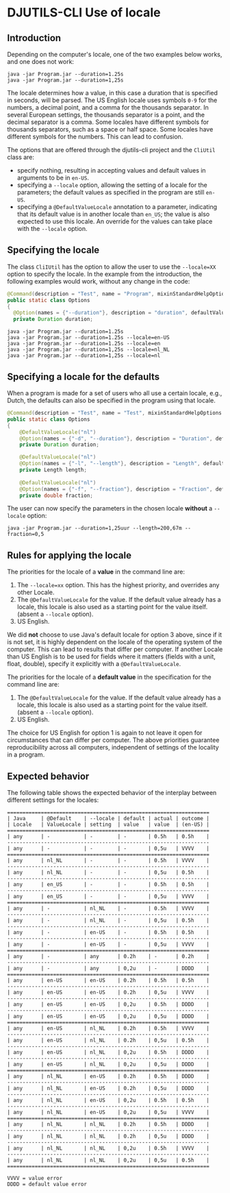 # DJUTILS-CLI Use of locale

## Introduction

Depending on the computer's locale, one of the two examples below works, and one does not work:

```text
java -jar Program.jar --duration=1.25s
java -jar Program.jar --duration=1,25s
```

The locale determines how a value, in this case a duration that is specified in seconds, will be parsed. The US English locale uses symbols `0-9` for the numbers, a decimal point, and a comma for the thousands separator. In several European settings, the thousands separator is a point, and the decimal separator is a comma. Some locales have different symbols for thousands separators, such as a space or half space. Some locales have different symbols for the numbers. This can lead to confusion. 

The options that are offered through the djutils-cli project and the `CliUtil` class are:

- specify nothing, resulting in accepting values and default values in arguments to be in `en-US`.
- specifying a `--locale` option, allowing the setting of a locale for the parameters; the default values as specified in the program are still `en-US`.
- specifying a `@DefaultValueLocale` annotation to a parameter, indicating that its default value is in another locale than `en_US`; the value is also expected to use this locale. An override for the values can take place with the `--locale` option.


## Specifying the locale

The class `CliIUtil` has the option to allow the user to use the `--locale=XX` option to specify the locale. In the example from the introduction, the following examples would work, without any change in the code:

```java
@Command(description = "Test", name = "Program", mixinStandardHelpOptions = true, version = "1.0")
public static class Options
{
  @Option(names = {"--duration"}, description = "duration", defaultValue = "0.0s")
  private Duration duration;
```

```text
java -jar Program.jar --duration=1.25s
java -jar Program.jar --duration=1.25s --locale=en-US
java -jar Program.jar --duration=1.25s --locale=en
java -jar Program.jar --duration=1,25s --locale=nl_NL
java -jar Program.jar --duration=1,25s --locale=nl
```

## Specifying a locale for the defaults

When a program is made for a set of users who all use a certain locale, e.g., Dutch, the defaults can also be specified in the program using that locale.

```java
@Command(description = "Test", name = "Test", mixinStandardHelpOptions = true, version = "1.0")
public static class Options
{
    @DefaultValueLocale("nl")
    @Option(names = {"-d", "--duration"}, description = "Duration", defaultValue = "0,5s")
    private Duration duration;

    @DefaultValueLocale("nl")
    @Option(names = {"-l", "--length"}, description = "Length", defaultValue = "17,2m")
    private Length length;
    
    @DefaultValueLocale("nl")
    @Option(names = {"-f", "--fraction"}, description = "Fraction", defaultValue = "0,4")
    private double fraction;
```

The user can now specify the parameters in the chosen locale **without** a `--locale` option:

```text
java -jar Program.jar --duration=1,25uur --length=200,67m --fraction=0,5
```


## Rules for applying the locale

The priorities for the locale of a **value** in the command line are:

1. The `--locale=xx` option. This has the highest priority, and overrides any other Locale.
2. The `@DefaultValueLocale` for the value. If the default value already has a locale, this locale is also used as a starting point for the value itself. (absent a `--locale` option).
3. US English.

We did **not** choose to use Java's default locale for option 3 above, since if it is not set, it is highly dependent on the locale of the operating system of the computer. This can lead to results that differ per computer. If another Locale than US English is to be used for fields where it matters (fields with a unit, float, double), specify it explicitly with a `@DefaultValueLocale`.  

The priorities for the locale of a **default value** in the specification for the command line are:

1. The `@DefaultValueLocale` for the value. If the default value already has a locale, this locale is also used as a starting point for the value itself. (absent a `--locale` option).
2. US English.

The choice for US English for option 1 is again to not leave it open for circumstances that can differ per computer. The above priorities guarantee reproducibility across all computers, independent of settings of the locality in a program.


## Expected behavior

The following table shows the expected behavior of the interplay between different settings for the locales:

```text
==================================================================
| Java     | @Default    | --locale | default | actual | outcome |
| Locale   | ValueLocale | setting  | value   | value  | (en-US) |
==================================================================
| any      | -           | -        | -       | 0.5h   | 0.5h    |
------------------------------------------------------------------
| any      | -           | -        | -       | 0,5u   | VVVV    |
==================================================================
| any      | nl_NL       | -        | -       | 0.5h   | VVVV    |
------------------------------------------------------------------
| any      | nl_NL       | -        | -       | 0,5u   | 0.5h    |
------------------------------------------------------------------
| any      | en_US       | -        | -       | 0.5h   | 0.5h    |
------------------------------------------------------------------
| any      | en_US       | -        | -       | 0,5u   | VVVV    |
==================================================================
| any      | -           | nl_NL    | -       | 0.5h   | VVVV    |
------------------------------------------------------------------
| any      | -           | nl_NL    | -       | 0,5u   | 0.5h    |
------------------------------------------------------------------
| any      | -           | en-US    | -       | 0.5h   | 0.5h    |
------------------------------------------------------------------
| any      | -           | en-US    | -       | 0,5u   | VVVV    |
==================================================================
| any      | -           | any      | 0.2h    | -      | 0.2h    |
------------------------------------------------------------------
| any      | -           | any      | 0,2u    | -      | DDDD    |
==================================================================
| any      | en-US       | en-US    | 0.2h    | 0.5h   | 0.5h    |
------------------------------------------------------------------
| any      | en-US       | en-US    | 0.2h    | 0,5u   | VVVV    |
------------------------------------------------------------------
| any      | en-US       | en-US    | 0,2u    | 0.5h   | DDDD    |
------------------------------------------------------------------
| any      | en-US       | en-US    | 0,2u    | 0,5u   | DDDD    |
==================================================================
| any      | en-US       | nl_NL    | 0.2h    | 0.5h   | VVVV    |
------------------------------------------------------------------
| any      | en-US       | nl_NL    | 0.2h    | 0,5u   | 0.5h    |
------------------------------------------------------------------
| any      | en-US       | nl_NL    | 0,2u    | 0.5h   | DDDD    |
------------------------------------------------------------------
| any      | en-US       | nl_NL    | 0,2u    | 0,5u   | DDDD    |
==================================================================
| any      | nl_NL       | en-US    | 0.2h    | 0.5h   | DDDD    |
------------------------------------------------------------------
| any      | nl_NL       | en-US    | 0.2h    | 0,5u   | DDDD    |
------------------------------------------------------------------
| any      | nl_NL       | en-US    | 0,2u    | 0.5h   | 0.5h    |
------------------------------------------------------------------
| any      | nl_NL       | en-US    | 0,2u    | 0,5u   | VVVV    |
==================================================================
| any      | nl_NL       | nl_NL    | 0.2h    | 0.5h   | DDDD    |
------------------------------------------------------------------
| any      | nl_NL       | nl_NL    | 0.2h    | 0,5u   | DDDD    |
------------------------------------------------------------------
| any      | nl_NL       | nl_NL    | 0,2u    | 0.5h   | VVVV    |
------------------------------------------------------------------
| any      | nl_NL       | nl_NL    | 0,2u    | 0,5u   | 0.5h    |
==================================================================

VVVV = value error
DDDD = default value error
```
